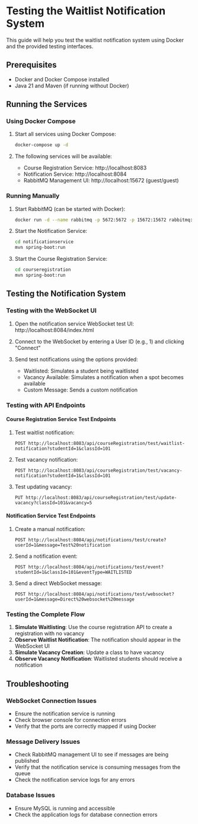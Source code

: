 # Testing the Waitlist Notification System

This guide will help you test the waitlist notification system using Docker and the provided testing interfaces.

## Prerequisites

- Docker and Docker Compose installed
- Java 21 and Maven (if running without Docker)

## Running the Services

### Using Docker Compose

1. Start all services using Docker Compose:

   ```bash
   docker-compose up -d
   ```

2. The following services will be available:
   - Course Registration Service: http://localhost:8083
   - Notification Service: http://localhost:8084
   - RabbitMQ Management UI: http://localhost:15672 (guest/guest)

### Running Manually

1. Start RabbitMQ (can be started with Docker):

   ```bash
   docker run -d --name rabbitmq -p 5672:5672 -p 15672:15672 rabbitmq:3-management
   ```

2. Start the Notification Service:

   ```bash
   cd notificationservice
   mvn spring-boot:run
   ```

3. Start the Course Registration Service:
   ```bash
   cd courseregistration
   mvn spring-boot:run
   ```

## Testing the Notification System

### Testing with the WebSocket UI

1. Open the notification service WebSocket test UI:
   http://localhost:8084/index.html

2. Connect to the WebSocket by entering a User ID (e.g., 1) and clicking "Connect"

3. Send test notifications using the options provided:
   - Waitlisted: Simulates a student being waitlisted
   - Vacancy Available: Simulates a notification when a spot becomes available
   - Custom Message: Sends a custom notification

### Testing with API Endpoints

#### Course Registration Service Test Endpoints

1. Test waitlist notification:

   ```
   POST http://localhost:8083/api/courseRegistration/test/waitlist-notification?studentId=1&classId=101
   ```

2. Test vacancy notification:

   ```
   POST http://localhost:8083/api/courseRegistration/test/vacancy-notification?studentId=1&classId=101
   ```

3. Test updating vacancy:
   ```
   PUT http://localhost:8083/api/courseRegistration/test/update-vacancy?classId=101&vacancy=5
   ```

#### Notification Service Test Endpoints

1. Create a manual notification:

   ```
   POST http://localhost:8084/api/notifications/test/create?userId=1&message=Test%20notification
   ```

2. Send a notification event:

   ```
   POST http://localhost:8084/api/notifications/test/event?studentId=1&classId=101&eventType=WAITLISTED
   ```

3. Send a direct WebSocket message:
   ```
   POST http://localhost:8084/api/notifications/test/websocket?userId=1&message=Direct%20websocket%20message
   ```

### Testing the Complete Flow

1. **Simulate Waitlisting**: Use the course registration API to create a registration with no vacancy
2. **Observe Waitlist Notification**: The notification should appear in the WebSocket UI
3. **Simulate Vacancy Creation**: Update a class to have vacancy
4. **Observe Vacancy Notification**: Waitlisted students should receive a notification

## Troubleshooting

### WebSocket Connection Issues

- Ensure the notification service is running
- Check browser console for connection errors
- Verify that the ports are correctly mapped if using Docker

### Message Delivery Issues

- Check RabbitMQ management UI to see if messages are being published
- Verify that the notification service is consuming messages from the queue
- Check the notification service logs for any errors

### Database Issues

- Ensure MySQL is running and accessible
- Check the application logs for database connection errors
